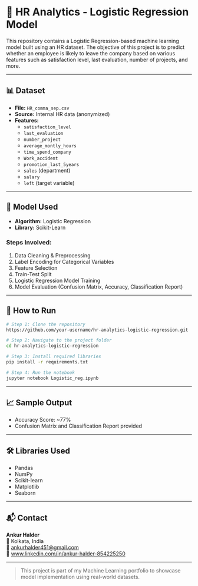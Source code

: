 # 🧠 HR Analytics - Logistic Regression Model

This repository contains a Logistic Regression-based machine learning model built using an HR dataset. The objective of this project is to predict whether an employee is likely to leave the company based on various features such as satisfaction level, last evaluation, number of projects, and more.

---

## 📊 Dataset

- **File:** `HR_comma_sep.csv`
- **Source:** Internal HR data (anonymized)
- **Features:**
  - `satisfaction_level`
  - `last_evaluation`
  - `number_project`
  - `average_montly_hours`
  - `time_spend_company`
  - `Work_accident`
  - `promotion_last_5years`
  - `sales` (department)
  - `salary`
  - `left` (target variable)

---

## 🧪 Model Used

- **Algorithm:** Logistic Regression
- **Library:** Scikit-Learn

### Steps Involved:
1. Data Cleaning & Preprocessing
2. Label Encoding for Categorical Variables
3. Feature Selection
4. Train-Test Split
5. Logistic Regression Model Training
6. Model Evaluation (Confusion Matrix, Accuracy, Classification Report)

---

## 🚀 How to Run

```bash
# Step 1: Clone the repository
https://github.com/your-username/hr-analytics-logistic-regression.git

# Step 2: Navigate to the project folder
cd hr-analytics-logistic-regression

# Step 3: Install required libraries
pip install -r requirements.txt

# Step 4: Run the notebook
jupyter notebook Logistic_reg.ipynb
```

---

## 📈 Sample Output

- Accuracy Score: ~77%
- Confusion Matrix and Classification Report provided

---

## 🛠️ Libraries Used
- Pandas
- NumPy
- Scikit-learn
- Matplotlib
- Seaborn

---

## 📬 Contact
**Ankur Halder**  
📍 Kolkata, India  
📧 ankurhalder451@gmail.com  
🔗 www.linkedin.com/in/ankur-halder-854225250

---

> This project is part of my Machine Learning portfolio to showcase model implementation using real-world datasets.

